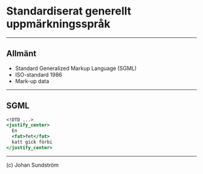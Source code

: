 # Standardiserat generellt uppmärkningsspråk

---

## Allmänt

* Standard Generalized Markup Language (SGML)
* ISO-standard 1986
* Mark-up data

---

## SGML

```sgml
<!DTD ...>
<justify_center>
  En 
  <fat>fet</fat>
  katt gick förbi
</justify_center>
```

---

(c) Johan Sundström